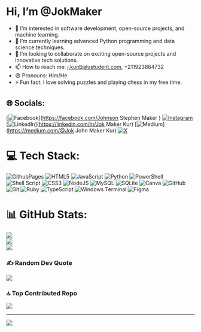 # Hi, I’m @JokMaker

- 👀 I’m interested in software development, open-source projects, and machine learning.
- 🌱 I’m currently learning advanced Python programming and data science techniques.
- 💞️ I’m looking to collaborate on exciting open-source projects and innovative tech solutions.
- 📫 How to reach me: j.kur@alustudent.com, +211923864732
- 😄 Pronouns: Him/He
- ⚡ Fun fact: I love solving puzzles and playing chess in my free time.

<!---
JokMaker/JokMaker is a ✨ special ✨ repository because its `README.md` (this file) appears on your GitHub profile.
You can click the Preview link to take a look at your changes.
--->


## 🌐 Socials:
[![Facebook](https://img.shields.io/badge/Facebook-%231877F2.svg?logo=Facebook&logoColor=white)](https://facebook.com/Johnson Stephen Maker ) [![Instagram](https://img.shields.io/badge/Instagram-%23E4405F.svg?logo=Instagram&logoColor=white)](https://instagram.com/johnsonmaker) [![LinkedIn](https://img.shields.io/badge/LinkedIn-%230077B5.svg?logo=linkedin&logoColor=white)](https://linkedin.com/in/Jok Maker Kur) [![Medium](https://img.shields.io/badge/Medium-12100E?logo=medium&logoColor=white)](https://medium.com/@Jok John Maker Kur) [![X](https://img.shields.io/badge/X-black.svg?logo=X&logoColor=white)](https://x.com/Jokmaker12) 

# 💻 Tech Stack:
![GithubPages](https://img.shields.io/badge/github%20pages-121013?style=for-the-badge&logo=github&logoColor=white) ![HTML5](https://img.shields.io/badge/html5-%23E34F26.svg?style=for-the-badge&logo=html5&logoColor=white) ![JavaScript](https://img.shields.io/badge/javascript-%23323330.svg?style=for-the-badge&logo=javascript&logoColor=%23F7DF1E) ![Python](https://img.shields.io/badge/python-3670A0?style=for-the-badge&logo=python&logoColor=ffdd54) ![PowerShell](https://img.shields.io/badge/PowerShell-%235391FE.svg?style=for-the-badge&logo=powershell&logoColor=white) ![Shell Script](https://img.shields.io/badge/shell_script-%23121011.svg?style=for-the-badge&logo=gnu-bash&logoColor=white) ![CSS3](https://img.shields.io/badge/css3-%231572B6.svg?style=for-the-badge&logo=css3&logoColor=white) ![NodeJS](https://img.shields.io/badge/node.js-6DA55F?style=for-the-badge&logo=node.js&logoColor=white) ![MySQL](https://img.shields.io/badge/mysql-4479A1.svg?style=for-the-badge&logo=mysql&logoColor=white) ![SQLite](https://img.shields.io/badge/sqlite-%2307405e.svg?style=for-the-badge&logo=sqlite&logoColor=white) ![Canva](https://img.shields.io/badge/Canva-%2300C4CC.svg?style=for-the-badge&logo=Canva&logoColor=white) ![GitHub](https://img.shields.io/badge/github-%23121011.svg?style=for-the-badge&logo=github&logoColor=white) ![Git](https://img.shields.io/badge/git-%23F05033.svg?style=for-the-badge&logo=git&logoColor=white) ![Ruby](https://img.shields.io/badge/ruby-%23CC342D.svg?style=for-the-badge&logo=ruby&logoColor=white) ![TypeScript](https://img.shields.io/badge/typescript-%23007ACC.svg?style=for-the-badge&logo=typescript&logoColor=white) ![Windows Terminal](https://img.shields.io/badge/Windows%20Terminal-%234D4D4D.svg?style=for-the-badge&logo=windows-terminal&logoColor=white) ![Figma](https://img.shields.io/badge/figma-%23F24E1E.svg?style=for-the-badge&logo=figma&logoColor=white)
# 📊 GitHub Stats:
![](https://github-readme-stats.vercel.app/api?username=JokMaker&theme=dark&hide_border=false&include_all_commits=false&count_private=false)<br/>
![](https://github-readme-streak-stats.herokuapp.com/?user=JokMaker&theme=dark&hide_border=false)<br/>
![](https://github-readme-stats.vercel.app/api/top-langs/?username=JokMaker&theme=dark&hide_border=false&include_all_commits=false&count_private=false&layout=compact)

### ✍️ Random Dev Quote
![](https://quotes-github-readme.vercel.app/api?type=horizontal&theme=radical)

### 🔝 Top Contributed Repo
![](https://github-contributor-stats.vercel.app/api?username=JokMaker&limit=5&theme=dark&combine_all_yearly_contributions=true)

---
[![](https://visitcount.itsvg.in/api?id=JokMaker&icon=0&color=0)](https://visitcount.itsvg.in)

<!-- Proudly created with GPRM ( https://gprm.itsvg.in ) -->
